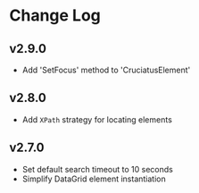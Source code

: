 ﻿# Change Log

<!--## Unreleased-->

## v2.9.0

- Add 'SetFocus' method to 'CruciatusElement'


## v2.8.0

- Add `XPath` strategy for locating elements


## v2.7.0

- Set default search timeout to 10 seconds
- Simplify DataGrid element instantiation



